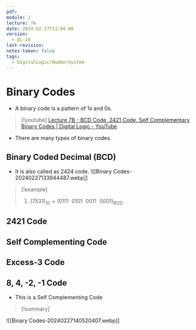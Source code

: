 ```yaml
---
pdf: 
module: 2
lecture: 7A
date: 2024-02-27T11:04:00
version:
  - DL-24
last-revision: 
notes-taken: false
tags:
  - DigitalLogic/NumberSystem
---
```

# Binary Codes

- A binary code is a pattern of 1s and 0s.

> [!youtube] 
> [Lecture 7B - BCD Code, 2421 Code, Self Complementary Binary Codes | Digital Logic - YouTube](https://www.youtube.com/watch?v=33sBA5oyXek)

- There are many types of binary codes.

## Binary Coded Decimal (BCD)

- It is also called as 2424 code.
![[Binary Codes-20240227133944487.webp]]

> [!example] 
> 1. $(7531)_{10} = (0111\:\: 0101\:\: 0011\:\: 0001)_{\text{BCD}}$


## 2421 Code


## Self Complementing Code


## Excess-3 Code


## 8, 4, -2, -1 Code
- This is a Self Complementing Code



> [!summary] 

![[Binary Codes-20240227140520407.webp]]

